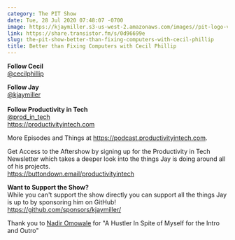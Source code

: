 ```yaml
---
category: The PIT Show
date: Tue, 28 Jul 2020 07:48:07 -0700
image: https://kjaymiller.s3-us-west-2.amazonaws.com/images//pit-logo-v5.jpg
link: https://share.transistor.fm/s/0d96699e
slug: the-pit-show-better-than-fixing-computers-with-cecil-phillip
title: Better than Fixing Computers with Cecil Phillip
---
```


<p><strong>Follow Cecil</strong><br /><a href="https://twitter.com/cecilphillip">@cecilphillip</a></p><p><strong>Follow Jay</strong><br /><a href="https://twitter.com/kjaymiller">@kjaymiller</a><br /><strong><br />Follow Productivity in Tech</strong><br /><a href="https://twitter.com/prod_in_tech">@prod_in_tech</a><br /><a href="https://productivityintech.com/">https://productivityintech.com</a></p><p>More Episodes and Things at <a href="https://podcast.productivityintech.com/">https://podcast.productivityintech.com</a>.</p><p>Get Access to the Aftershow by signing up for the Productivity in Tech Newsletter which takes a deeper look into the things Jay is doing around all of his projects.<br /><a href="https://buttondown.email/productivityintech">https://buttondown.email/productivityintech</a></p><p><strong>Want to Support the Show?<br /></strong>While you can't support the show directly you can support all the things Jay is up to by sponsoring him on GitHub!<br /><a href="https://github.com/sponsors/kjaymiller/">https://github.com/sponsors/kjaymiller/</a></p><p>Thank you to <a href="https://nadiromowale.bandcamp.com">Nadir Omowale</a> for "A Hustler In Spite of Myself for the Intro and Outro"</p>